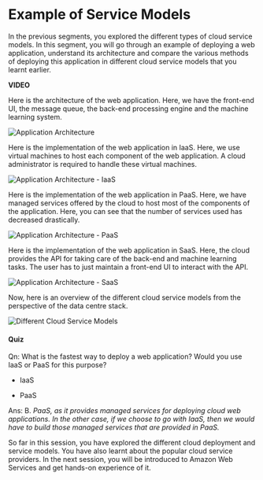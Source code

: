 # Example of Service Models

In the previous segments, you explored the different types of cloud service models. In this segment, you will go through an example of deploying a web application, understand its architecture and compare the various methods of deploying this application in different cloud service models that you learnt earlier.

**VIDEO**

Here is the architecture of the web application. Here, we have the front-end UI, the message queue, the back-end processing engine and the machine learning system.

![Application Architecture](https://i.ibb.co/9ZX2HTt/Application-Arhitecture.png)

Here is the implementation of the web application in IaaS. Here, we use virtual machines to host each component of the web application. A cloud administrator is required to handle these virtual machines.

![Application Architecture - IaaS](https://i.ibb.co/qY8kM4b/Application-Arhitecture-IAAS.png)

Here is the implementation of the web application in PaaS. Here, we have managed services offered by the cloud to host most of the components of the application. Here, you can see that the number of services used has decreased drastically.

![Application Architecture - PaaS](https://i.ibb.co/HrG08mh/Application-Arhitecture-PAAS.png)

Here is the implementation of the web application in SaaS. Here, the cloud provides the API for taking care of the back-end and machine learning tasks. The user has to just maintain a front-end UI to interact with the API.

![Application Architecture - SaaS](https://i.ibb.co/RgT2kp4/Application-Arhitecture-Saa-S.png)

Now, here is an overview of the different cloud service models from the perspective of the data centre stack.

![Different Cloud Service Models](https://i.ibb.co/4P1bV8h/Different-Cloud-Service-Models.png)

#### Quiz

Qn: What is the fastest way to deploy a web application? Would you use IaaS or PaaS for this purpose?

- IaaS

- PaaS

Ans: B. *PaaS, as it provides managed services for deploying cloud web applications. In the other case, if we choose to go with IaaS, then we would have to build those managed services that are provided in PaaS.*

So far in this session, you have explored the different cloud deployment and service models. You have also learnt about the popular cloud service providers. In the next session, you will be introduced to Amazon Web Services and get hands-on experience of it.
